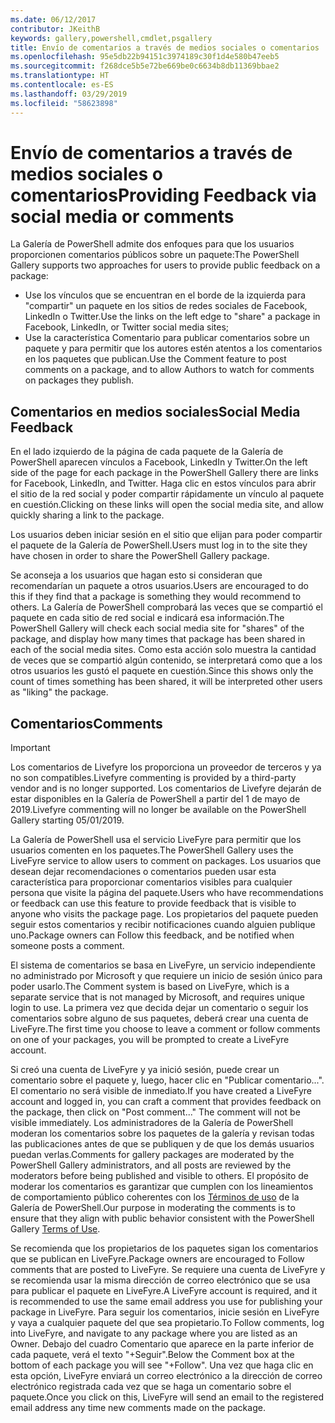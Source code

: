 ```yaml
---
ms.date: 06/12/2017
contributor: JKeithB
keywords: gallery,powershell,cmdlet,psgallery
title: Envío de comentarios a través de medios sociales o comentarios
ms.openlocfilehash: 95e5db22b94151c3974189c30f1d4e580b47eeb5
ms.sourcegitcommit: f268dce5b5e72be669be0c6634b8db11369bbae2
ms.translationtype: HT
ms.contentlocale: es-ES
ms.lasthandoff: 03/29/2019
ms.locfileid: "58623898"
---
```

# <a name="providing-feedback-via-social-media-or-comments"></a><span data-ttu-id="03d8e-103">Envío de comentarios a través de medios sociales o comentarios</span><span class="sxs-lookup"><span data-stu-id="03d8e-103">Providing Feedback via social media or comments</span></span>

<span data-ttu-id="03d8e-104">La Galería de PowerShell admite dos enfoques para que los usuarios proporcionen comentarios públicos sobre un paquete:</span><span class="sxs-lookup"><span data-stu-id="03d8e-104">The PowerShell Gallery supports two approaches for users to provide public feedback on a package:</span></span>

- <span data-ttu-id="03d8e-105">Use los vínculos que se encuentran en el borde de la izquierda para "compartir" un paquete en los sitios de redes sociales de Facebook, LinkedIn o Twitter.</span><span class="sxs-lookup"><span data-stu-id="03d8e-105">Use the links on the left edge to "share" a package in Facebook, LinkedIn, or Twitter social media sites;</span></span>
- <span data-ttu-id="03d8e-106">Use la característica Comentario para publicar comentarios sobre un paquete y para permitir que los autores estén atentos a los comentarios en los paquetes que publican.</span><span class="sxs-lookup"><span data-stu-id="03d8e-106">Use the Comment feature to post comments on a package, and to allow Authors to watch for comments on packages they publish.</span></span>

## <a name="social-media-feedback"></a><span data-ttu-id="03d8e-107">Comentarios en medios sociales</span><span class="sxs-lookup"><span data-stu-id="03d8e-107">Social Media Feedback</span></span>

<span data-ttu-id="03d8e-108">En el lado izquierdo de la página de cada paquete de la Galería de PowerShell aparecen vínculos a Facebook, LinkedIn y Twitter.</span><span class="sxs-lookup"><span data-stu-id="03d8e-108">On the left side of the page for each package in the PowerShell Gallery there are links for Facebook, LinkedIn, and Twitter.</span></span>
<span data-ttu-id="03d8e-109">Haga clic en estos vínculos para abrir el sitio de la red social y poder compartir rápidamente un vínculo al paquete en cuestión.</span><span class="sxs-lookup"><span data-stu-id="03d8e-109">Clicking on these links will open the social media site, and allow quickly sharing a link to the package.</span></span>

<span data-ttu-id="03d8e-110">Los usuarios deben iniciar sesión en el sitio que elijan para poder compartir el paquete de la Galería de PowerShell.</span><span class="sxs-lookup"><span data-stu-id="03d8e-110">Users must log in to the site they have chosen in order to share the PowerShell Gallery package.</span></span>

<span data-ttu-id="03d8e-111">Se aconseja a los usuarios que hagan esto si consideran que recomendarían un paquete a otros usuarios.</span><span class="sxs-lookup"><span data-stu-id="03d8e-111">Users are encouraged to do this if they find that a package is something they would recommend to others.</span></span>
<span data-ttu-id="03d8e-112">La Galería de PowerShell comprobará las veces que se compartió el paquete en cada sitio de red social e indicará esa información.</span><span class="sxs-lookup"><span data-stu-id="03d8e-112">The PowerShell Gallery will check each social media site for "shares" of the package, and display how many times that package has been shared in each of the social media sites.</span></span>
<span data-ttu-id="03d8e-113">Como esta acción solo muestra la cantidad de veces que se compartió algún contenido, se interpretará como que a los otros usuarios les gustó el paquete en cuestión.</span><span class="sxs-lookup"><span data-stu-id="03d8e-113">Since this shows only the count of times something has been shared, it will be interpreted other users as "liking" the package.</span></span>

## <a name="comments"></a><span data-ttu-id="03d8e-114">Comentarios</span><span class="sxs-lookup"><span data-stu-id="03d8e-114">Comments</span></span>

> [!IMPORTANT]
> <span data-ttu-id="03d8e-115">Los comentarios de Livefyre los proporciona un proveedor de terceros y ya no son compatibles.</span><span class="sxs-lookup"><span data-stu-id="03d8e-115">Livefyre commenting is provided by a third-party vendor and is no longer supported.</span></span>
> <span data-ttu-id="03d8e-116">Los comentarios de Livefyre dejarán de estar disponibles en la Galería de PowerShell a partir del 1 de mayo de 2019.</span><span class="sxs-lookup"><span data-stu-id="03d8e-116">Livefyre commenting will no longer be available on the PowerShell Gallery starting 05/01/2019.</span></span> 

<span data-ttu-id="03d8e-117">La Galería de PowerShell usa el servicio LiveFyre para permitir que los usuarios comenten en los paquetes.</span><span class="sxs-lookup"><span data-stu-id="03d8e-117">The PowerShell Gallery uses the LiveFyre service to allow users to comment on packages.</span></span>
<span data-ttu-id="03d8e-118">Los usuarios que desean dejar recomendaciones o comentarios pueden usar esta característica para proporcionar comentarios visibles para cualquier persona que visite la página del paquete.</span><span class="sxs-lookup"><span data-stu-id="03d8e-118">Users who have recommendations or feedback can use this feature to provide feedback that is visible to anyone who visits the package page.</span></span>
<span data-ttu-id="03d8e-119">Los propietarios del paquete pueden seguir estos comentarios y recibir notificaciones cuando alguien publique uno.</span><span class="sxs-lookup"><span data-stu-id="03d8e-119">Package owners can Follow this feedback, and be notified when someone posts a comment.</span></span>

<span data-ttu-id="03d8e-120">El sistema de comentarios se basa en LiveFyre, un servicio independiente no administrado por Microsoft y que requiere un inicio de sesión único para poder usarlo.</span><span class="sxs-lookup"><span data-stu-id="03d8e-120">The Comment system is based on LiveFyre, which is a separate service that is not managed by Microsoft, and requires unique login to use.</span></span>
<span data-ttu-id="03d8e-121">La primera vez que decida dejar un comentario o seguir los comentarios sobre alguno de sus paquetes, deberá crear una cuenta de LiveFyre.</span><span class="sxs-lookup"><span data-stu-id="03d8e-121">The first time you choose to leave a comment or follow comments on one of your packages, you will be prompted to create a LiveFyre account.</span></span>

<span data-ttu-id="03d8e-122">Si creó una cuenta de LiveFyre y ya inició sesión, puede crear un comentario sobre el paquete y, luego, hacer clic en "Publicar comentario...". El comentario no será visible de inmediato.</span><span class="sxs-lookup"><span data-stu-id="03d8e-122">If you have created a LiveFyre account and logged in, you can craft a comment that provides feedback on the package, then click on "Post comment..." The comment will not be visible immediately.</span></span>
<span data-ttu-id="03d8e-123">Los administradores de la Galería de PowerShell moderan los comentarios sobre los paquetes de la galería y revisan todas las publicaciones antes de que se publiquen y de que los demás usuarios puedan verlas.</span><span class="sxs-lookup"><span data-stu-id="03d8e-123">Comments for gallery packages are moderated by the PowerShell Gallery administrators, and all posts are reviewed by the moderators before being published and visible to others.</span></span>
<span data-ttu-id="03d8e-124">El propósito de moderar los comentarios es garantizar que cumplen con los lineamientos de comportamiento público coherentes con los [Términos de uso](https://www.powershellgallery.com/policies/Terms) de la Galería de PowerShell.</span><span class="sxs-lookup"><span data-stu-id="03d8e-124">Our purpose in moderating the comments is to ensure that they align with public behavior consistent with the PowerShell Gallery [Terms of Use](https://www.powershellgallery.com/policies/Terms).</span></span>

<span data-ttu-id="03d8e-125">Se recomienda que los propietarios de los paquetes sigan los comentarios que se publican en LiveFyre.</span><span class="sxs-lookup"><span data-stu-id="03d8e-125">Package owners are encouraged to Follow comments that are posted to LiveFyre.</span></span>
<span data-ttu-id="03d8e-126">Se requiere una cuenta de LiveFyre y se recomienda usar la misma dirección de correo electrónico que se usa para publicar el paquete en LiveFyre.</span><span class="sxs-lookup"><span data-stu-id="03d8e-126">A LiveFyre account is required, and it is recommended to use the same email address you use for publishing your package in LiveFyre.</span></span>
<span data-ttu-id="03d8e-127">Para seguir los comentarios, inicie sesión en LiveFyre y vaya a cualquier paquete del que sea propietario.</span><span class="sxs-lookup"><span data-stu-id="03d8e-127">To Follow comments, log into LiveFyre, and navigate to any package where you are listed as an Owner.</span></span>
<span data-ttu-id="03d8e-128">Debajo del cuadro Comentario que aparece en la parte inferior de cada paquete, verá el texto "+Seguir".</span><span class="sxs-lookup"><span data-stu-id="03d8e-128">Below the Comment box at the bottom of each package you will see "+Follow".</span></span>
<span data-ttu-id="03d8e-129">Una vez que haga clic en esta opción, LiveFyre enviará un correo electrónico a la dirección de correo electrónico registrada cada vez que se haga un comentario sobre el paquete.</span><span class="sxs-lookup"><span data-stu-id="03d8e-129">Once you click on this, LiveFyre will send an email to the registered email address any time new comments made on the package.</span></span>
